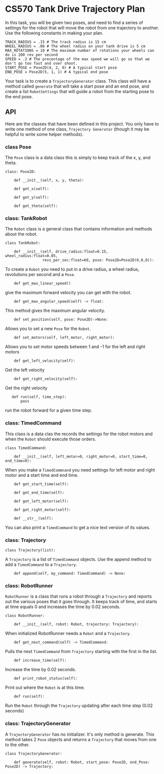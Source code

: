 # CS570 Tank Drive Trajectory Plan

In this task, you will be given two poses, and need to find a series of settings for the robot that will move the robot
from one trajectory to another. Use the following constants in making your plan.

```
TRACK_RADIUS = .15 # The track radius is 15 cm
WHEEL_RADIUS = .08 # The wheel radius on your tank drive is 5 cm
MAX_ROTATIONS = 10 # The maximum number of rotations your wheels can do is 200 rev per second
SPEED = .2 # The precentage of the max speed we will go so that we don't go too fast and over shoot.
START_POSE = Pose2D(4, 2, 0) # A typical start pose
END_POSE = Pose2D(5, 1, 1) # A typical end pose
 ```

Your task is to create a ```TrajectoryGenerator``` class. This class will have a method called ```generate``` that will
take a start pose and an end pose, and create a list ```RobotSettings``` that will guide a robot from the starting pose
to the end pose.

## API

Here are the classes that have been defined in this project. You only have to write one method of one
class, ```Trajectory Generator``` (though it may be helpful to write some helper methods).

### class Pose

The ```Pose``` class is a data class this is simply to keep track of the x, y, and theta.

```
class: Pose2D:

    def __init__(self, x, y, theta):
 
    def get_x(self):
    
    def get_y(self):
    
    def get_theta(self):
```

### class: TankRobot

The ```Robot``` class is a general class that contains information and methods about the robot.

```
class TankRobot:

    def __init__(self, drive_radius:float=0.15, wheel_radius:float=0.05, 
                 revs_per_sec:float=60, pose: Pose2D=Pose2D(0,0,0)):
```

To create a ```Robot``` you need to put in a drive radius, a wheel radius, revolutions per second and a ```Pose```.

```
    def get_max_linear_speed()
``` 

give the maximum forward velocity you can get with the robot.

```
    def get_max_angular_speed(self) -> float:      
```

This method gives the maximum angular velocity.

```
    def set_position(self, pose: Pose2D)->None:
```

Allows you to set a new ```Pose``` for the ```Robot```.

```
    def set_motors(self, left_motor, right_motor): 
```

Allows you to set motor speeds between 1 and -1 for the left and right motors

```
    def get_left_velocity(self):
```

Get the left velocity

```
    def get_right_velocity(self):
 ```

Get the right velocity

 ```
    def run(self, time_step):
        pass
```

run the robot forward for a given time step.

### class: TimedCommand

This class is a data clas the records the settings for the robot motors and when the ```Robot``` should execute those
orders.

```
class TimedCommand:

    def __init__(self, left_motor=0, right_motor=0, start_time=0, end_time=0):
```

When you make a ```TimedCommnand``` you need settings for left motor and right motor and a start time and end time.

```
    def get_start_time(self):
```

``` 
    def get_end_time(self):
```

```
    def get_left_motor(self):
``` 

```
    def get_right_motor(self):
```

```
    def __str__(self):
```

You can also print a ```TimedCommand``` to get a nice text version of its values.

### class: Trajectory

```
class Trajectory(list):
```

A ```Trajectory``` is a list of ```TimedCommand``` objects. Use the append method to add a
```TimedCommand``` to a ```Trajectory```.

```
    def append(self, my_command: TimedCommand) -> None:
```

### class: RobotRunner

```RobotRunner``` is a class that runs a robot through a ```Trajectory``` and reports out the various poses that it goes
through. It keeps track of time, and starts at time equals 0 and increases the time by 0.02 seconds.

```
class RobotRunner:

    def __init__(self, robot: Robot, trajectory: Trajectory):
```

When initialized RobotRunner needs a ```Robot``` and a ```Trajectory```.

```
    def get_next_command(self) -> TimedCommand:
```  

Pulls the next ```TimedCommand``` from  ```Trajectory``` starting with the first in the list.

```
    def increase_time(self):
```

Increase the time by 0.02 seconds.

```
    def print_robot_status(self):
```

Print out where the ```Robot``` is at this time.

```
    def run(self):
```

Run the ```Robot``` through the ```Trajectory``` updating after each time step (0.02 seconds)

### class: TrajectoryGenerator

A ```TrajectoryGenerator``` has no initializer. It's only method is generate. This method takes 2 ```Pose``` objects and
returns a ```Trajectory``` that moves from one to the other.

```
class TrajectoryGenerator:

    def generate(self, robot: Robot, start_pose: Pose2D, end_Pose: Pose2D) -> Trajectory:
```